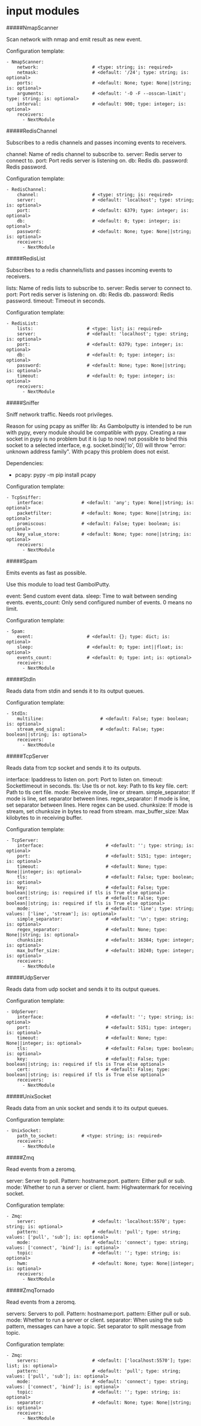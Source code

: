 input modules
==========
#####NmapScanner

Scan network with nmap and emit result as new event.

Configuration template:

    - NmapScanner:
        network:                    # <type: string; is: required>
        netmask:                    # <default: '/24'; type: string; is: optional>
        ports:                      # <default: None; type: None||string; is: optional>
        arguments:                  # <default: '-O -F --osscan-limit'; type: string; is: optional>
        interval:                   # <default: 900; type: integer; is: optional>
        receivers:
          - NextModule


#####RedisChannel

Subscribes to a redis channels and passes incoming events to receivers.

channel: Name of redis channel to subscribe to.
server: Redis server to connect to.
port: Port redis server is listening on.
db: Redis db.
password: Redis password.

Configuration template:

    - RedisChannel:
        channel:                    # <type: string; is: required>
        server:                     # <default: 'localhost'; type: string; is: optional>
        port:                       # <default: 6379; type: integer; is: optional>
        db:                         # <default: 0; type: integer; is: optional>
        password:                   # <default: None; type: None||string; is: optional>
        receivers:
          - NextModule


#####RedisList

Subscribes to a redis channels/lists and passes incoming events to receivers.

lists: Name of redis lists to subscribe to.
server: Redis server to connect to.
port: Port redis server is listening on.
db: Redis db.
password: Redis password.
timeout: Timeout in seconds.

Configuration template:

    - RedisList:
        lists:                    # <type: list; is: required>
        server:                   # <default: 'localhost'; type: string; is: optional>
        port:                     # <default: 6379; type: integer; is: optional>
        db:                       # <default: 0; type: integer; is: optional>
        password:                 # <default: None; type: None||string; is: optional>
        timeout:                  # <default: 0; type: integer; is: optional>
        receivers:
          - NextModule


#####Sniffer

Sniff network traffic. Needs root privileges.

Reason for using pcapy as sniffer lib:
As Gambolputty is intended to be run with pypy, every module should be compatible with pypy.
Creating a raw socket in pypy is no problem but it is (up to now) not possible to bind this
socket to a selected interface, e.g. socket.bind(('lo', 0)) will throw "error: unknown address family".
With pcapy this problem does not exist.

Dependencies:
- pcapy: pypy -m pip install pcapy

Configuration template:

    - TcpSniffer:
        interface:              # <default: 'any'; type: None||string; is: optional>
        packetfilter:           # <default: None; type: None||string; is: optional>
        promiscous:             # <default: False; type: boolean; is: optional>
        key_value_store:        # <default: None; type: none||string; is: optional>
        receivers:
          - NextModule


#####Spam

Emits events as fast as possible.

Use this module to load test GambolPutty.

event: Send custom event data.
sleep: Time to wait between sending events.
events_count: Only send configured number of events. 0 means no limit.

Configuration template:

    - Spam:
        event:                    # <default: {}; type: dict; is: optional>
        sleep:                    # <default: 0; type: int||float; is: optional>
        events_count:             # <default: 0; type: int; is: optional>
        receivers:
          - NextModule


#####StdIn

Reads data from stdin and sends it to its output queues.

Configuration template:

    - StdIn:
        multiline:                     # <default: False; type: boolean; is: optional>
        stream_end_signal:             # <default: False; type: boolean||string; is: optional>
        receivers:
          - NextModule


#####TcpServer

Reads data from tcp socket and sends it to its outputs.

interface:  Ipaddress to listen on.
port:       Port to listen on.
timeout:    Sockettimeout in seconds.
tls:        Use tls or not.
key:        Path to tls key file.
cert:       Path to tls cert file.
mode:       Receive mode, line or stream.
simple_separator:  If mode is line, set separator between lines.
regex_separator:   If mode is line, set separator between lines. Here regex can be used.
chunksize:  If mode is stream, set chunksize in bytes to read from stream.
max_buffer_size: Max kilobytes to in receiving buffer.

Configuration template:

    - TcpServer:
        interface:                       # <default: ''; type: string; is: optional>
        port:                            # <default: 5151; type: integer; is: optional>
        timeout:                         # <default: None; type: None||integer; is: optional>
        tls:                             # <default: False; type: boolean; is: optional>
        key:                             # <default: False; type: boolean||string; is: required if tls is True else optional>
        cert:                            # <default: False; type: boolean||string; is: required if tls is True else optional>
        mode:                            # <default: 'line'; type: string; values: ['line', 'stream']; is: optional>
        simple_separator:                # <default: '\n'; type: string; is: optional>
        regex_separator:                 # <default: None; type: None||string; is: optional>
        chunksize:                       # <default: 16384; type: integer; is: optional>
        max_buffer_size:                 # <default: 10240; type: integer; is: optional>
        receivers:
          - NextModule


#####UdpServer

Reads data from udp socket and sends it to its output queues.

Configuration template:

    - UdpServer:
        interface:                       # <default: ''; type: string; is: optional>
        port:                            # <default: 5151; type: integer; is: optional>
        timeout:                         # <default: None; type: None||integer; is: optional>
        tls:                             # <default: False; type: boolean; is: optional>
        key:                             # <default: False; type: boolean||string; is: required if tls is True else optional>
        cert:                            # <default: False; type: boolean||string; is: required if tls is True else optional>
        receivers:
          - NextModule


#####UnixSocket

Reads data from an unix socket and sends it to its output queues.

Configuration template:

    - UnixSocket:
        path_to_socket:         # <type: string; is: required>
        receivers:
          - NextModule


#####Zmq

Read events from a zeromq.

server: Server to poll. Pattern: hostname:port.
pattern: Either pull or sub.
mode: Whether to run a server or client.
hwm: Highwatermark for receiving socket.

Configuration template:

    - Zmq:
        server:                     # <default: 'localhost:5570'; type: string; is: optional>
        pattern:                    # <default: 'pull'; type: string; values: ['pull', 'sub']; is: optional>
        mode:                       # <default: 'connect'; type: string; values: ['connect', 'bind']; is: optional>
        topic:                      # <default: ''; type: string; is: optional>
        hwm:                        # <default: None; type: None||integer; is: optional>
        receivers:
          - NextModule


#####ZmqTornado

Read events from a zeromq.

servers: Servers to poll. Pattern: hostname:port.
pattern: Either pull or sub.
mode: Whether to run a server or client.
separator: When using the sub pattern, messages can have a topic. Set separator to split message from topic.

Configuration template:

    - Zmq:
        servers:                    # <default: ['localhost:5570']; type: list; is: optional>
        pattern:                    # <default: 'pull'; type: string; values: ['pull', 'sub']; is: optional>
        mode:                       # <default: 'connect'; type: string; values: ['connect', 'bind']; is: optional>
        topic:                      # <default: ''; type: string; is: optional>
        separator:                  # <default: None; type: None||string; is: optional>
        receivers:
          - NextModule